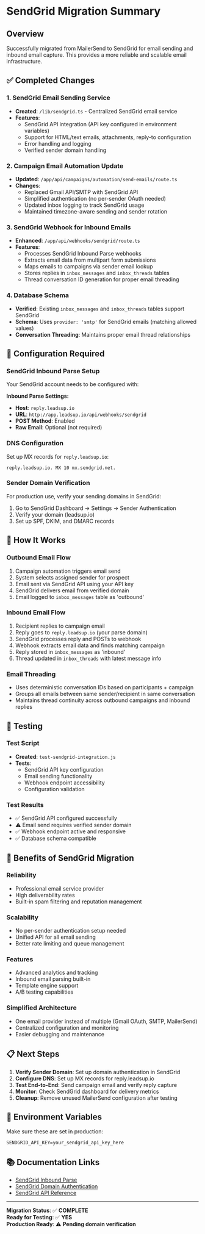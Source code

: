# SendGrid Migration Summary

## Overview
Successfully migrated from MailerSend to SendGrid for email sending and inbound email capture. This provides a more reliable and scalable email infrastructure.

## ✅ Completed Changes

### 1. SendGrid Email Sending Service
- **Created**: `/lib/sendgrid.ts` - Centralized SendGrid email service
- **Features**:
  - SendGrid API integration (API key configured in environment variables)
  - Support for HTML/text emails, attachments, reply-to configuration
  - Error handling and logging
  - Verified sender domain handling

### 2. Campaign Email Automation Update
- **Updated**: `/app/api/campaigns/automation/send-emails/route.ts`
- **Changes**:
  - Replaced Gmail API/SMTP with SendGrid API
  - Simplified authentication (no per-sender OAuth needed)
  - Updated inbox logging to track SendGrid usage
  - Maintained timezone-aware sending and sender rotation

### 3. SendGrid Webhook for Inbound Emails
- **Enhanced**: `/app/api/webhooks/sendgrid/route.ts`
- **Features**:
  - Processes SendGrid Inbound Parse webhooks
  - Extracts email data from multipart form submissions
  - Maps emails to campaigns via sender email lookup
  - Stores replies in `inbox_messages` and `inbox_threads` tables
  - Thread conversation ID generation for proper email threading

### 4. Database Schema
- **Verified**: Existing `inbox_messages` and `inbox_threads` tables support SendGrid
- **Schema**: Uses `provider: 'smtp'` for SendGrid emails (matching allowed values)
- **Conversation Threading**: Maintains proper email thread relationships

## 📧 Configuration Required

### SendGrid Inbound Parse Setup
Your SendGrid account needs to be configured with:

**Inbound Parse Settings:**
- **Host**: `reply.leadsup.io`
- **URL**: `http://app.leadsup.io/api/webhooks/sendgrid`
- **POST Method**: Enabled
- **Raw Email**: Optional (not required)

### DNS Configuration
Set up MX records for `reply.leadsup.io`:
```
reply.leadsup.io. MX 10 mx.sendgrid.net.
```

### Sender Domain Verification
For production use, verify your sending domains in SendGrid:
1. Go to SendGrid Dashboard → Settings → Sender Authentication
2. Verify your domain (leadsup.io)
3. Set up SPF, DKIM, and DMARC records

## 🔄 How It Works

### Outbound Email Flow
1. Campaign automation triggers email send
2. System selects assigned sender for prospect
3. Email sent via SendGrid API using your API key
4. SendGrid delivers email from verified domain
5. Email logged to `inbox_messages` table as 'outbound'

### Inbound Email Flow
1. Recipient replies to campaign email
2. Reply goes to `reply.leadsup.io` (your parse domain)
3. SendGrid processes reply and POSTs to webhook
4. Webhook extracts email data and finds matching campaign
5. Reply stored in `inbox_messages` as 'inbound'
6. Thread updated in `inbox_threads` with latest message info

### Email Threading
- Uses deterministic conversation IDs based on participants + campaign
- Groups all emails between same sender/recipient in same conversation
- Maintains thread continuity across outbound campaigns and inbound replies

## 🧪 Testing

### Test Script
- **Created**: `test-sendgrid-integration.js`
- **Tests**:
  - SendGrid API key configuration
  - Email sending functionality
  - Webhook endpoint accessibility
  - Configuration validation

### Test Results
- ✅ SendGrid API configured successfully
- ⚠️ Email send requires verified sender domain
- ✅ Webhook endpoint active and responsive
- ✅ Database schema compatible

## 🚀 Benefits of SendGrid Migration

### Reliability
- Professional email service provider
- High deliverability rates
- Built-in spam filtering and reputation management

### Scalability  
- No per-sender authentication setup needed
- Unified API for all email sending
- Better rate limiting and queue management

### Features
- Advanced analytics and tracking
- Inbound email parsing built-in
- Template engine support
- A/B testing capabilities

### Simplified Architecture
- One email provider instead of multiple (Gmail OAuth, SMTP, MailerSend)
- Centralized configuration and monitoring
- Easier debugging and maintenance

## 📋 Next Steps

1. **Verify Sender Domain**: Set up domain authentication in SendGrid
2. **Configure DNS**: Set up MX records for reply.leadsup.io
3. **Test End-to-End**: Send campaign email and verify reply capture
4. **Monitor**: Check SendGrid dashboard for delivery metrics
5. **Cleanup**: Remove unused MailerSend configuration after testing

## 🔧 Environment Variables
Make sure these are set in production:
```env
SENDGRID_API_KEY=your_sendgrid_api_key_here
```

## 📚 Documentation Links
- [SendGrid Inbound Parse](https://docs.sendgrid.com/for-developers/parsing-email/inbound-email)
- [SendGrid Domain Authentication](https://sendgrid.com/docs/ui/account-and-settings/how-to-set-up-domain-authentication/)
- [SendGrid API Reference](https://docs.sendgrid.com/api-reference/mail-send/mail-send)

---

**Migration Status**: ✅ **COMPLETE**  
**Ready for Testing**: ✅ **YES**  
**Production Ready**: ⚠️ **Pending domain verification**